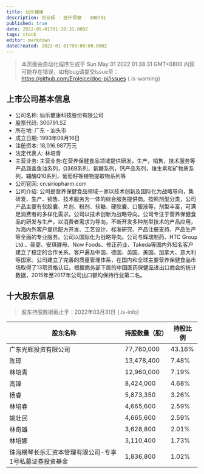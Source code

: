```yaml
---
title: 仙乐健康
description: 创业板 - 医疗保健 - 300791
published: true
date: 2022-05-01T01:38:31.000Z
tags: stock
editor: markdown
dateCreated: 2022-01-01T00:00:00.000Z
---
```


> 本页面由自动化程序生成于 Sun May 01 2022 01:38:31 GMT+0800
> 内容可能存在错误，如有bug请提交issue至：https://github.com/Eroleice/doc-pi/issues
{.is-warning}

## 上市公司基本信息
- 公司名称: 仙乐健康科技股份有限公司
- 股票代码: 300791.SZ
- 所在地: 广东 - 汕头市
- 成立日期: 1993年08月16日
- 注册资本: 18,016.987万元
- 法定代表人: 林培青
- 主营业务: 主营业务:在营养保健食品领域提供研发，生产，销售，技术服务等产品涵盖鱼油系列，Ω369系列，氨糖系列，钙产品系列，维生素和矿物质系列，辅酶Q10系列，葡萄籽等植物提取物系列等
- 公司官网: cn.siriopharm.com
- 公司介绍: 公司是营养保健食品领域一家以技术创新及国际化为战略导向，集研发、生产、销售、技术服务为一体的综合服务提供商。按照剂型分类，公司产品主要有软胶囊、片剂、粉剂、软糖、硬胶囊、口服液等，剂型丰富，可满足消费者的多样化需求。公司以技术创新为战略导向。公司专注于营养保健食品的研发与生产，以消费者需求为导向，不断开发多种剂型技术的产品应用，为海内外客户提供配方开发、工艺设计、标准研究、产品注册支持、产品生产等全面的专业服务。公司以国际化为战略导向。公司与辉瑞制药、HTC Group Ltd.、葆婴、安琪酵母、Now Foods、修正药业、Takeda等国内外知名客户建立了稳定的合作关系，客户遍及中国、德国、英国、美国、加拿大、意大利等国家。公司建立了完善的质量管理体系，在国内和全球主要营养保健食品市场取得了13项资格认证。根据商务部下属的中国医药保健品进出口商会的统计数据，2015年至2017年公司出口额均保持行业第二名。


## 十大股东信息
> 股东持股数据截止于：2022年03月31日
{.is-info}

| 股东名称 | 持股数量（股） | 持股比例 |
| --- | --- | --- |
| 广东光辉投资有限公司 | 77,760,000 | 43.16% |
| 陈琼 | 13,478,400 | 7.48% |
| 林培青 | 12,960,000 | 7.19% |
| 高锋 | 8,424,000 | 4.68% |
| 杨睿 | 5,873,350 | 3.26% |
| 林培春 | 4,665,600 | 2.59% |
| 姚壮民 | 4,665,600 | 2.59% |
| 林奇雄 | 3,628,800 | 2.01% |
| 林培娜 | 3,110,400 | 1.73% |
| 珠海横琴长乐汇资本管理有限公司-专享1号私募证券投资基金 | 1,836,800 | 1.02% |




